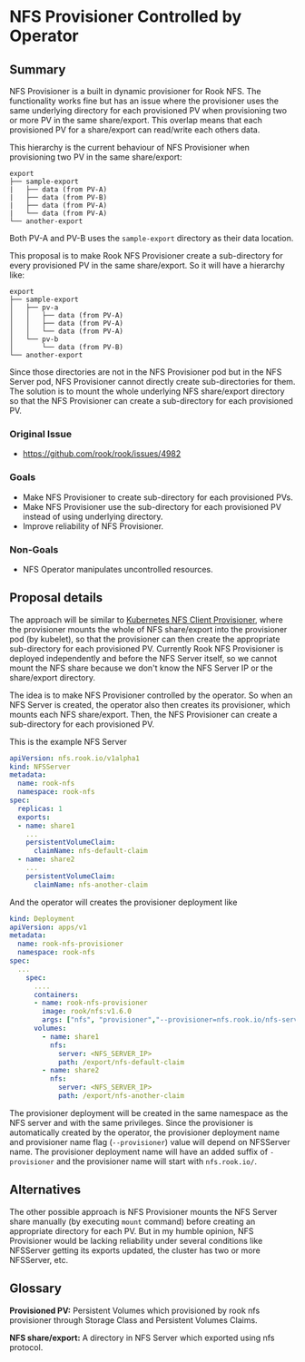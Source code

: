 # NFS Provisioner Controlled by Operator

## Summary

NFS Provisioner is a built in dynamic provisioner for Rook NFS. The functionality works fine but has an issue where the provisioner uses the same underlying directory for each provisioned PV when provisioning two or more PV in the same share/export. This overlap means that each provisioned PV for a share/export can read/write each others data.

This hierarchy is the current behaviour of NFS Provisioner when provisioning two PV in the same share/export:

```text
export
├── sample-export
|   ├── data (from PV-A)
|   ├── data (from PV-B)
|   ├── data (from PV-A)
|   └── data (from PV-A)
└── another-export
```

Both PV-A and PV-B uses the `sample-export` directory as their data location.

This proposal is to make Rook NFS Provisioner create a sub-directory for every provisioned PV in the same share/export. So it will have a hierarchy like:

```text
export
├── sample-export
│   ├── pv-a
│   │   ├── data (from PV-A)
│   │   ├── data (from PV-A)
│   │   └── data (from PV-A)
│   └── pv-b
│       └── data (from PV-B)
└── another-export
```

Since those directories are not in the NFS Provisioner pod but in the NFS Server pod, NFS Provisioner cannot directly create sub-directories for them. The solution is to mount the whole underlying NFS share/export directory so that the NFS Provisioner can create a sub-directory for each provisioned PV.

### Original Issue

- https://github.com/rook/rook/issues/4982

### Goals

- Make NFS Provisioner to create sub-directory for each provisioned PVs.
- Make NFS Provisioner use the sub-directory for each provisioned PV instead of using underlying directory.
- Improve reliability of NFS Provisioner.

### Non-Goals

- NFS Operator manipulates uncontrolled resources.

## Proposal details

The approach will be similar to [Kubernetes NFS Client Provisioner](https://github.com/kubernetes-incubator/external-storage/tree/master/nfs-client), where the provisioner mounts the whole of NFS share/export into the provisioner pod (by kubelet), so that the provisioner can then create the appropriate sub-directory for each provisioned PV. Currently Rook NFS Provisioner is deployed independently and before the NFS Server itself, so we cannot mount the NFS share because we don't know the NFS Server IP or the share/export directory.

The idea is to make NFS Provisioner controlled by the operator. So when an NFS Server is created, the operator also then creates its provisioner, which mounts each NFS share/export. Then, the NFS Provisioner can create a sub-directory for each provisioned PV.

This is the example NFS Server

```yaml
apiVersion: nfs.rook.io/v1alpha1
kind: NFSServer
metadata:
  name: rook-nfs
  namespace: rook-nfs
spec:
  replicas: 1
  exports:
  - name: share1
    ...
    persistentVolumeClaim:
      claimName: nfs-default-claim
  - name: share2
    ...
    persistentVolumeClaim:
      claimName: nfs-another-claim
```

And the operator will creates the provisioner deployment like

```yaml
kind: Deployment
apiVersion: apps/v1
metadata:
  name: rook-nfs-provisioner
  namespace: rook-nfs
spec:
  ...
    spec:
      ....
      containers:
      - name: rook-nfs-provisioner
        image: rook/nfs:v1.6.0
        args: ["nfs", "provisioner","--provisioner=nfs.rook.io/nfs-server-provisioner"]
      volumes:
        - name: share1
          nfs:
            server: <NFS_SERVER_IP>
            path: /export/nfs-default-claim
        - name: share2
          nfs:
            server: <NFS_SERVER_IP>
            path: /export/nfs-another-claim
```

The provisioner deployment will be created in the same namespace as the NFS server and with the same privileges. Since the provisioner is automatically created by the operator, the provisioner deployment name and provisioner name flag (`--provisioner`) value will depend on NFSServer name. The provisioner deployment name will have an added suffix of `-provisioner` and the provisioner name will start with `nfs.rook.io/`.

## Alternatives

The other possible approach is NFS Provisioner mounts the NFS Server share manually (by executing `mount` command) before creating an appropriate directory for each PV. But in my humble opinion, NFS Provisioner would be lacking reliability under several conditions like NFSServer getting its exports updated, the cluster has two or more NFSServer, etc.

## Glossary

**Provisioned PV:** Persistent Volumes which provisioned by rook nfs provisioner through Storage Class and Persistent Volumes Claims.

**NFS share/export:** A directory in NFS Server which exported using nfs protocol.
